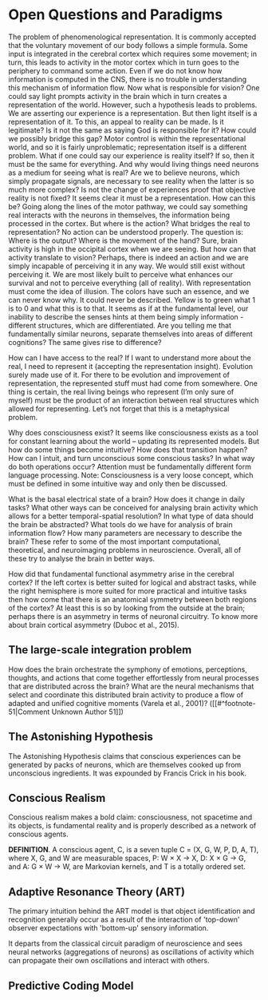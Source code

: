 # Open Questions and Paradigms

The problem of phenomenological representation. It is commonly accepted that the voluntary movement of our body follows a simple formula. Some input is integrated in the cerebral cortex which requires some movement; in turn, this leads to activity in the motor cortex which in turn goes to the periphery to command some action. Even if we do not know how information is computed in the CNS, there is no trouble in understanding this mechanism of information flow. Now what is responsible for vision? One could say light prompts activity in the brain which in turn creates a representation of the world. However, such a hypothesis leads to problems. We are asserting our experience is a representation. But then light itself is a representation of it. To this, an appeal to reality can be made. Is it legitimate? Is it not the same as saying God is responsible for it? How could we possibly bridge this gap? Motor control is within the representational world, and so it is fairly unproblematic; representation itself is a different problem. What if one could say our experience is reality itself? If so, then it must be the same for everything. And why would living things need neurons as a medium for seeing what is real? Are we to believe neurons, which simply propagate signals, are necessary to see reality when the latter is so much more complex? Is not the change of experiences proof that objective reality is not fixed? It seems clear it must be a representation. How can this be? Going along the lines of the motor pathway, we could say something real interacts with the neurons in themselves, the information being processed in the cortex. But where is the action? What bridges the real to representation? No action can be understood properly. The question is: Where is the output? Where is the movement of the hand? Sure, brain activity is high in the occipital cortex when we are seeing. But how can that activity translate to vision? Perhaps, there is indeed an action and we are simply incapable of perceiving it in any way. We would still exist without perceiving it. We are most likely built to perceive what enhances our survival and not to perceive everything (all of reality). With representation must come the idea of illusion. The colors have such an essence, and we can never know why. It could never be described. Yellow is to green what 1 is to 0 and what this is to that. It seems as if at the fundamental level, our inability to describe the senses hints at them being simply information - different structures, which are differentiated. Are you telling me that fundamentally similar neurons, separate themselves into areas of different cognitions? The same gives rise to difference?

How can I have access to the real? If I want to understand more about the real, I need to represent it (accepting the representation insight). Evolution surely made use of it. For there to be evolution and improvement of representation, the represented stuff must had come from somewhere. One thing is certain, the real living beings who represent (I’m only sure of myself) must be the product of an interaction between real structures which allowed for representing. Let’s not forget that this is a metaphysical problem.

Why does consciousness exist? It seems like consciousness exists as a tool for constant learning about the world – updating its represented models. But how do some things become intuitive? How does that transition happen? How can I intuit, and turn unconscious some conscious tasks? In what way do both operations occur? Attention must be fundamentally different form language processing. Note: Consciousness is a very loose concept, which must be defined in some intuitive way and only then be discussed.

What is the basal electrical state of a brain? How does it change in daily tasks? What other ways can be conceived for analysing brain activity which allows for a better temporal-spatial resolution? In what type of data should the brain be abstracted? What tools do we have for analysis of brain information flow? How many parameters are necessary to describe the brain? These refer to some of the most important computational, theoretical, and neuroimaging problems in neuroscience. Overall, all of these try to analyse the brain in better ways.

How did that fundamental functional asymmetry arise in the cerebral cortex? If the left cortex is better suited for logical and abstract tasks, while the right hemisphere is more suited for more practical and intuitive tasks then how come that there is an anatomical symmetry between both regions of the cortex? At least this is so by looking from the outside at the brain; perhaps there is an asymmetry in terms of neuronal circuitry. To know more about brain cortical asymmetry (Duboc et al., 2015).

## The large-scale integration problem

How does the brain orchestrate the symphony of emotions, perceptions, thoughts, and actions that come together effortlessly from neural processes that are distributed across the brain? What are the neural mechanisms that select and coordinate this distributed brain activity to produce a flow of adapted and unified cognitive moments (Varela et al., 2001)? ([[#^footnote-51|Comment Unknown Author 51]])

## The Astonishing Hypothesis

The Astonishing Hypothesis claims that conscious experiences can be generated by packs of neurons, which are themselves cooked up from unconscious ingredients. It was expounded by Francis Crick in his book.

## Conscious Realism

Conscious realism makes a bold claim: consciousness, not spacetime and its objects, is fundamental reality and is properly described as a network of conscious agents.

**DEFINITION**. A conscious agent, C, is a seven tuple C = (X, G, W, P, D, A, T), where X, G, and W are measurable spaces, P: W × X → X, D: X × G → G, and A: G × W → W, are Markovian kernels, and T is a totally ordered set.

## Adaptive Resonance Theory (ART)

The primary intuition behind the ART model is that object identification and recognition generally occur as a result of the interaction of 'top-down' observer expectations with 'bottom-up' sensory information.

It departs from the classical circuit paradigm of neuroscience and sees neural networks (aggregations of neurons) as oscillations of activity which can propagate their own oscillations and interact with others.

## Predictive Coding Model